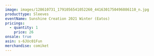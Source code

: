 ```yaml
---
image: images/128610731_1791056541052260_4416301750496086110_n.jpg
producttype: Sleeves
eventName: Sunshine Creation 2021 Winter (Eatos)
pricings:
  - quantity: 1
    price: 26
onsale: true
asin: s-6JUc01Fun
merchandise: comiket
---
```

